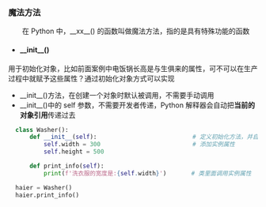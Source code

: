 ### 魔法方法
 &emsp;&emsp;在 Python 中，\_\_xx\_\_() 的函数叫做魔法方法，指的是具有特殊功能的函数
 
*  #### \_\_init__()
用于初始化对象，比如前面案例中电饭锅长高是与生俱来的属性，可不可以在生产过程中就赋予这些属性？通过初始化对象方式可以实现
  *  \_\_init__()方法，在创建一个对象时默认被调用，不需要手动调用
  *  \_\_init__()中的 self 参数，不需要开发者传递，Python 解释器会自动把**当前的对象引用**传递过去


  ```python
    class Washer():
        def __init__(self):                           # 定义初始化方法，并自动传递实例对象参数 self
            self.width = 300                          # 添加实例属性
            self.height = 500

        def print_info(self):
            print(f'洗衣服的宽度是:{self.width}')       # 类里面调用实例属性

    haier = Washer()
    haier.print_info()
  ```





